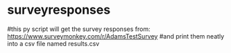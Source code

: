 # surveyresponses
#this py script will get the survey responses from: https://www.surveymonkey.com/r/AdamsTestSurvey
#and print them neatly into a csv file named results.csv
